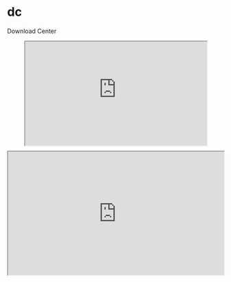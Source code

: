 # dc
Download Center
<!-- blank line -->
<figure class="video_container">
  <style>.h_iframe-aparat_embed_frame{position:relative;}.h_iframe-aparat_embed_frame .ratio{display:block;width:100%;height:auto;}.h_iframe-aparat_embed_frame iframe{position:absolute;top:0;left:0;width:100%;height:100%;}</style><div class="h_iframe-aparat_embed_frame"><span style="display: block;padding-top: 57%"></span><iframe src="https://www.aparat.com/video/video/embed/videohash/Pc2gn/vt/frame?&recom=self" allowFullScreen="true" webkitallowfullscreen="true" mozallowfullscreen="true"></iframe></div>
</figure>
<!-- blank line -->
<style>.h_iframe-aparat_embed_frame{position:relative;}.h_iframe-aparat_embed_frame .ratio{display:block;width:100%;height:auto;}.h_iframe-aparat_embed_frame iframe{position:absolute;top:0;left:0;width:100%;height:100%;}</style><div class="h_iframe-aparat_embed_frame"><span style="display: block;padding-top: 57%"></span><iframe src="https://www.aparat.com/video/video/embed/videohash/Pc2gn/vt/frame?&recom=self" allowFullScreen="true" webkitallowfullscreen="true" mozallowfullscreen="true"></iframe></div>
